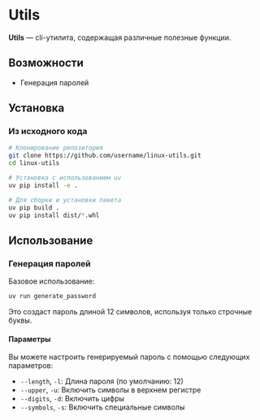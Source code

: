 # Utils

**Utils** — cli-утилита, содержащая различные полезные функции.

## Возможности

- Генерация паролей

## Установка

### Из исходного кода

```bash
# Клонирование репозитория
git clone https://github.com/username/linux-utils.git
cd linux-utils

# Установка с использованием uv
uv pip install -e .

# Для сборки и установки пакета
uv pip build .
uv pip install dist/*.whl
```

## Использование

### Генерация паролей

Базовое использование:

```bash
uv run generate_password
```

Это создаст пароль длиной 12 символов, используя только строчные буквы.

#### Параметры

Вы можете настроить генерируемый пароль с помощью следующих параметров:

- `--length`, `-l`: Длина пароля (по умолчанию: 12)
- `--upper`, `-u`: Включить символы в верхнем регистре
- `--digits`, `-d`: Включить цифры
- `--symbols`, `-s`: Включить специальные символы

